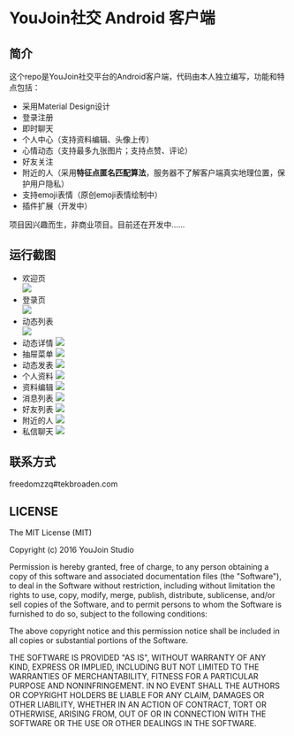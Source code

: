 # YouJoin社交 Android 客户端
## 简介
这个repo是YouJoin社交平台的Android客户端，代码由本人独立编写，功能和特点包括：
 - 采用Material Design设计
 - 登录注册
 - 即时聊天
 - 个人中心（支持资料编辑、头像上传）
 - 心情动态（支持最多九张图片；支持点赞、评论）
 - 好友关注
 - 附近的人（采用**特征点匿名匹配算法**，服务器不了解客户端真实地理位置，保护用户隐私）
 - 支持emoji表情（原创emoji表情绘制中）
 - 插件扩展（开发中） 
  
项目因兴趣而生，非商业项目。目前还在开发中……  
 
## 运行截图
 - 欢迎页  
![](http://7vzrj0.com1.z0.glb.clouddn.com/youjoin-android-1-welcome.png?imageView/2/w/400)  
 - 登录页  
![](http://7vzrj0.com1.z0.glb.clouddn.com/youjoin-android-1-login.png?imageView/2/w/400)  
 - 动态列表  
![](http://7vzrj0.com1.z0.glb.clouddn.com/youjoin-android-1-tweetslist.png?imageView/2/w/400)  
 - 动态详情
![](http://7vzrj0.com1.z0.glb.clouddn.com/youjoin-android-1-tweetdetail.png?imageView/2/w/400)  
 - 抽屉菜单
![](http://7vzrj0.com1.z0.glb.clouddn.com/youjoin-android-1-menu.png?imageView/2/w/400)  
 - 动态发表
![](http://7vzrj0.com1.z0.glb.clouddn.com/youjoin-android-1-publish.png?imageView/2/w/400)  
 - 个人资料
![](http://7vzrj0.com1.z0.glb.clouddn.com/youjoin-android-1-info.png?imageView/2/w/400)  
 - 资料编辑
![](http://7vzrj0.com1.z0.glb.clouddn.com/youjoin-android-1-infoedit.png?imageView/2/w/400)  
 - 消息列表
 ![](http://7vzrj0.com1.z0.glb.clouddn.com/youjoin-android-1-msglist.png?imageView/2/w/400) 
  - 好友列表
![](http://7vzrj0.com1.z0.glb.clouddn.com/youjoin-android-1-friendlist.png?imageView/2/w/400) 
 - 附近的人
 ![](http://7vzrj0.com1.z0.glb.clouddn.com/youjoin-android-1-around.png?imageView/2/w/400) 
 - 私信聊天
![](http://7vzrj0.com1.z0.glb.clouddn.com/youjoin-android-1-chat.png?imageView/2/w/400)  
 
## 联系方式
freedomzzq#tekbroaden.com

## LICENSE
The MIT License (MIT)

Copyright (c) 2016 YouJoin Studio

Permission is hereby granted, free of charge, to any person obtaining a copy
of this software and associated documentation files (the "Software"), to deal
in the Software without restriction, including without limitation the rights
to use, copy, modify, merge, publish, distribute, sublicense, and/or sell
copies of the Software, and to permit persons to whom the Software is
furnished to do so, subject to the following conditions:

The above copyright notice and this permission notice shall be included in all
copies or substantial portions of the Software.

THE SOFTWARE IS PROVIDED "AS IS", WITHOUT WARRANTY OF ANY KIND, EXPRESS OR
IMPLIED, INCLUDING BUT NOT LIMITED TO THE WARRANTIES OF MERCHANTABILITY,
FITNESS FOR A PARTICULAR PURPOSE AND NONINFRINGEMENT. IN NO EVENT SHALL THE
AUTHORS OR COPYRIGHT HOLDERS BE LIABLE FOR ANY CLAIM, DAMAGES OR OTHER
LIABILITY, WHETHER IN AN ACTION OF CONTRACT, TORT OR OTHERWISE, ARISING FROM,
OUT OF OR IN CONNECTION WITH THE SOFTWARE OR THE USE OR OTHER DEALINGS IN THE
SOFTWARE.
